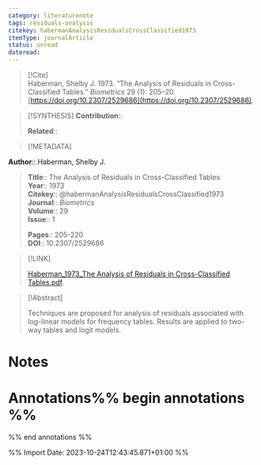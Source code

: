 ```yaml
---
category: literaturenote
tags: residuals-analysis
citekey: habermanAnalysisResidualsCrossClassified1973
itemType: journalArticle
status: unread  
dateread:  
---
```


> [!Cite]  
> Haberman, Shelby J. 1973. “The Analysis of Residuals in Cross-Classified Tables.” _Biometrics_ 29 (1): 205–20. [https://doi.org/10.2307/2529686](https://doi.org/10.2307/2529686).

> [!SYNTHESIS] 
>**Contribution**::
>
>**Related**:: 
>

> [!METADATA]  
>
**Author**:: Haberman, Shelby J.<br>
> **Title**:: The Analysis of Residuals in Cross-Classified Tables    
> **Year**:: 1973     
> **Citekey**:: @habermanAnalysisResidualsCrossClassified1973    
>**Journal**:: *Biometrics*    
>**Volume**:: 29    
>**Issue**:: 1     
>    
>    
>     
> **Pages**:: 205-220    
>**DOI**:: 10.2307/2529686    
>

> [!LINK] 
>
> [Haberman_1973_The Analysis of Residuals in Cross-Classified Tables.pdf](file:///Users/steven/Library/CloudStorage/GoogleDrive-steven.golovkine@ul.ie/My%20Drive/bibliography/Biometrics/1973/Haberman_1973_The%20Analysis%20of%20Residuals%20in%20Cross-Classified%20Tables.pdf).

>[!Abstract]
>
>Techniques are proposed for analysis of residuals associated with log-linear models for frequency tables. Results are applied to two-way tables and logit models.
>>


# Notes<br>
# Annotations%% begin annotations %%  
 
  
%% end annotations %%

%% Import Date: 2023-10-24T12:43:45.871+01:00 %%
